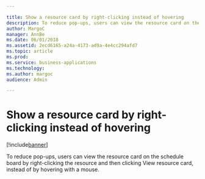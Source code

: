 ```yaml
---

title: Show a resource card by right-clicking instead of hovering
description: To reduce pop-ups, users can view the resource card on the schedule board by right-clicking the resource and then clicking View resource card, instead of by hovering with a mouse.
author: MargoC
manager: AnnBe
ms.date: 06/01/2018
ms.assetid: 2ecd6165-a24a-4173-ad9a-4e4cc294afd7
ms.topic: article
ms.prod: 
ms.service: business-applications
ms.technology: 
ms.author: margoc
audience: Admin

---
```

#  Show a resource card by right-clicking instead of hovering




[!include[banner](../../includes/banner.md)]

To reduce pop-ups, users can view the resource card on the schedule board by
right-clicking the resource and then clicking View resource card, instead of by
hovering with a mouse.
